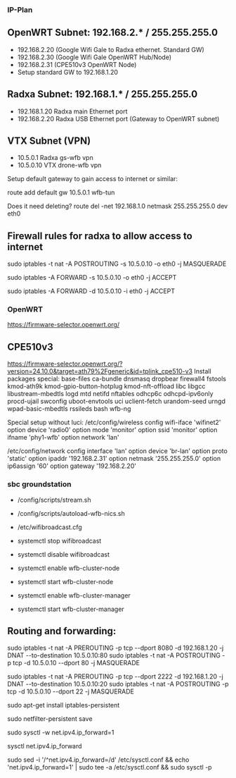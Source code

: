 ### IP-Plan

## OpenWRT Subnet: 192.168.2.* / 255.255.255.0
- 192.168.2.20 (Google Wifi Gale to Radxa ethernet. Standard GW)
- 192.168.2.30 (Google Wifi Gale OpenWRT Hub/Node)
- 192.168.2.31 (CPE510v3 OpenWRT Node)
- Setup standard GW to 192.168.1.20

## Radxa Subnet: 192.168.1.* / 255.255.255.0
- 192.168.1.20 Radxa main Ethernet port
- 192.168.2.20 Radxa USB Ethernet port (Gateway to OpenWRT subnet)

## VTX Subnet (VPN)
- 10.5.0.1 Radxa gs-wfb vpn
- 10.5.0.10 VTX drone-wfb vpn

Setup default gateway to gain access to internet or similar:

route add default gw 10.5.0.1 wfb-tun

Does it need deleting? route del -net 192.168.1.0 netmask 255.255.255.0 dev eth0

## Firewall rules for radxa to allow access to internet
sudo iptables -t nat -A POSTROUTING -s 10.5.0.10 -o eth0 -j MASQUERADE

sudo iptables -A FORWARD -s 10.5.0.10 -o eth0 -j ACCEPT

sudo iptables -A FORWARD -d 10.5.0.10 -i eth0 -j ACCEPT


### OpenWRT
https://firmware-selector.openwrt.org/

## CPE510v3
https://firmware-selector.openwrt.org/?version=24.10.0&target=ath79%2Fgeneric&id=tplink_cpe510-v3
Install packages special:
base-files ca-bundle dnsmasq dropbear firewall4 fstools kmod-ath9k kmod-gpio-button-hotplug kmod-nft-offload libc libgcc libustream-mbedtls logd mtd netifd nftables odhcp6c odhcpd-ipv6only procd-ujail swconfig uboot-envtools uci uclient-fetch urandom-seed urngd wpad-basic-mbedtls rssileds bash wfb-ng

Special setup without luci:
/etc/config/wireless
config wifi-iface 'wifinet2'
        option device 'radio0'
        option mode 'monitor'
        option ssid 'monitor'
        option ifname 'phy1-wfb'
        option network 'lan'
 
/etc/config/network
config interface 'lan'
        option device 'br-lan'
        option proto 'static'
        option ipaddr '192.168.2.31'
        option netmask '255.255.255.0'
        option ip6assign '60'
        option gateway '192.168.2.20'


### sbc groundstation
- /config/scripts/stream.sh
- /config/scripts/autoload-wfb-nics.sh
- /etc/wifibroadcast.cfg

- systemctl stop wifibroadcast
- systemctl disable wifibroadcast
- systemctl enable wfb-cluster-node
- systemctl start wfb-cluster-node
- systemctl enable wfb-cluster-manager
- systemctl start wfb-cluster-manager

## Routing and forwarding:
sudo iptables -t nat -A PREROUTING -p tcp --dport 8080 -d 192.168.1.20 -j DNAT --to-destination 10.5.0.10:80
sudo iptables -t nat -A POSTROUTING -p tcp -d 10.5.0.10 --dport 80 -j MASQUERADE

sudo iptables -t nat -A PREROUTING -p tcp --dport 2222 -d 192.168.1.20 -j DNAT --to-destination 10.5.0.10:20
sudo iptables -t nat -A POSTROUTING -p tcp -d 10.5.0.10 --dport 22 -j MASQUERADE

sudo apt-get install iptables-persistent

sudo netfilter-persistent save

sudo sysctl -w net.ipv4.ip_forward=1

sysctl net.ipv4.ip_forward

sudo sed -i '/^net.ipv4.ip_forward=/d' /etc/sysctl.conf && echo 'net.ipv4.ip_forward=1' | sudo tee -a /etc/sysctl.conf && sudo sysctl -p
